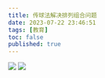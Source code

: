 ```yaml
---
title: 传球法解决排列组合问题
date: 2023-07-22 23:46:51
tags: [教育]
toc: false
published: true
---
```



![](https://cdn.jsdelivr.net/gh/tobyforever/uploadpic/upload/74edbdf84b3194b976cdcd64234ee5e.jpg)
![](https://cdn.jsdelivr.net/gh/tobyforever/uploadpic/upload/e4c4896368f28d2e28492ee972d2831.jpg)
